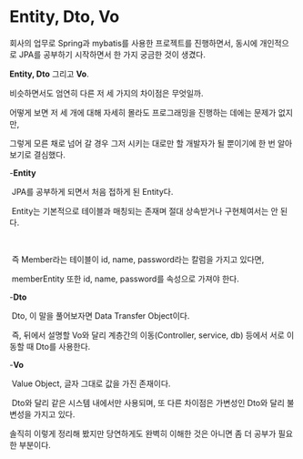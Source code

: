 # Entity, Dto, Vo



회사의 업무로 Spring과 mybatis를 사용한 프로젝트를 진행하면서, 동시에 개인적으로 JPA를 공부하기 시작하면서 한 가지 궁금한 것이 생겼다.



**Entity, Dto** 그리고 **Vo**.



비슷하면서도 엄연히 다른 저 세 가지의 차이점은 무엇일까.

어떻게 보면 저 세 개에 대해 자세히 몰라도 프로그래밍을 진행하는 데에는 문제가 없지만, 

그렇게 모른 채로 넘어 갈 경우 그저 시키는 대로만 할 개발자가 될 뿐이기에 한 번 알아보기로 결심했다.  

-**Entity**

​	JPA를 공부하게 되면서 처음 접하게 된 Entity다.

​	Entity는 기본적으로 테이블과 매칭되는 존재며 절대 상속받거나 구현체여서는 안 된다.

​	

​	즉 Member라는 테이블이 id, name, password라는 칼럼을 가지고 있다면, 

​    memberEntity 또한 id, name, password를 속성으로 가져야 한다.



-**Dto**

​	Dto, 이 말을 풀어보자면 Data Transfer Object이다. 

​	즉, 뒤에서 설명할 Vo와 달리 계층간의 이동(Controller, service, db) 등에서 서로 이동할 때 Dto를 사용한다.



-**Vo**

​	Value Object, 글자 그대로 값을 가진 존재이다.

​	Dto와 달리 같은 시스템 내에서만 사용되며, 또 다른 차이점은 가변성인 Dto와 달리 불변성을 가지고 있다.  





  

솔직히 이렇게 정리해 봤지만 당연하게도 완벽히 이해한 것은 아니면 좀 더 공부가 필요한 부분이다.


